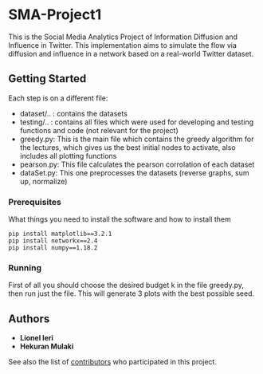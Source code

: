 # SMA-Project1

This is the Social Media Analytics Project of Information Diffusion and Influence in Twitter. This implementation aims to simulate the flow via diffusion and influence in a network based on a real-world Twitter dataset.

## Getting Started

Each step is on a different file:

* dataset/.. : contains the datasets
* testing/.. : contains all files which were used for developing and testing functions and code (not relevant for the project)
* greedy.py: This is the main file which contains the greedy algorithm for the lectures, which gives us the best initial nodes to activate, also includes all plotting functions
* pearson.py: This file calculates the pearson corrolation of each dataset
* dataSet.py: This one preprocesses the datasets (reverse graphs, sum up, normalize)


### Prerequisites

What things you need to install the software and how to install them

```
pip install matplotlib==3.2.1
pip install networkx==2.4
pip install numpy==1.18.2
```

### Running


First of all you should choose the desired budget k in the file greedy.py, then run just the file. This will generate 3 plots with the best possible seed.


 

## Authors

* **Lionel Ieri** 
* **Hekuran Mulaki** 

See also the list of [contributors](https://github.com/your/project/contributors) who participated in this project.





